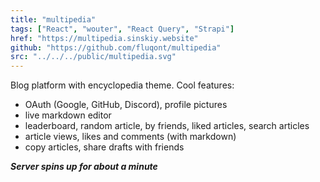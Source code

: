 ```yaml
---
title: "multipedia"
tags: ["React", "wouter", "React Query", "Strapi"]
href: "https://multipedia.sinskiy.website"
github: "https://github.com/fluqont/multipedia"
src: "../../../public/multipedia.svg"
---
```


Blog platform with encyclopedia theme. Cool features:

- OAuth (Google, GitHub, Discord), profile pictures
- live markdown editor
- leaderboard, random article, by friends, liked articles, search articles
- article views, likes and comments (with markdown)
- copy articles, share drafts with friends

**_Server spins up for about a minute_**
